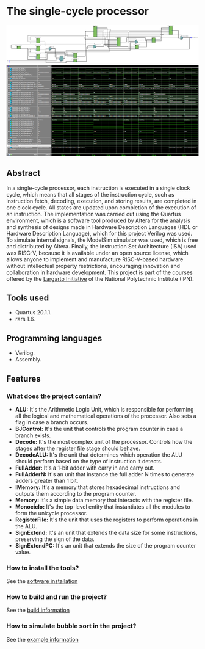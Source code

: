 # The single-cycle processor

![RTL View](assets/images/unicycleRTL.PNG)
![WaveForm View](assets/images/unicycleWave.PNG)

## Abstract
In a single-cycle processor, each instruction is executed in a single clock cycle, which means that all stages of the instruction cycle, such as instruction fetch, decoding, execution, and storing results, are completed in one clock cycle. All states are updated upon completion of the execution of an instruction. The implementation was carried out using the Quartus environment, which is a software tool produced by Altera for the analysis and synthesis of designs made in Hardware Description Languages (HDL or Hardware Description Language), which for this project Verilog was used. To simulate internal signals, the ModelSim simulator was used, which is free and distributed by Altera. Finally, the Instruction Set Architecture (ISA) used was RISC-V, because it is available under an open source license, which allows anyone to implement and manufacture RISC-V-based hardware without intellectual property restrictions, encouraging innovation and collaboration in hardware development. This project is part of the courses offered by the [Largarto Initiative](https://lagarto.ipn.mx/) of the National Polytechnic Institute (IPN).

## Tools used
- Quartus 20.1.1.
- rars 1.6.

## Programming languages
- Verilog.
- Assembly.

## Features
### What does the project contain?
- **ALU:** It's the Arithmetic Logic Unit, which is responsible for performing all the logical and mathematical operations of the processor. Also sets a flag in case a branch occurs.
- **BJControl:** It's the unit that controls the program counter in case a branch exists.
- **Decode:** It's the most complex unit of the processor. Controls how the stages after the register file stage should behave.
- **DecodeALU:** It's the unit that determines which operation the ALU should perform based on the type of instruction it detects.
- **FullAdder:** It's a 1-bit adder with carry in and carry out.
- **FullAdderN:** It's an unit that instance the full adder N times to generate adders greater than 1 bit.
- **IMemory:** It's a memory that stores hexadecimal instructions and outputs them according to the program counter.
- **Memory:** It's a simple data memory that interacts with the register file.
- **Monociclo:** It's the top-level entity that instantiates all the modules to form the unicycle processor.
- **RegisterFile:** It's the unit that uses the registers to perform operations in the ALU.
- **SignExtend:** It's an unit that extends the data size for some instructions, preserving the sign of the data.
- **SignExtendPC:** It's an unit that extends the size of the program counter value.

### How to install the tools?
See the [software installation](docs/softwareInstallation.md)

### How to build and run the project?
See the [build information](docs/buildInformation.md)

### How to simulate bubble sort in the project?
See the [example information](docs/exampleInformation.md)
